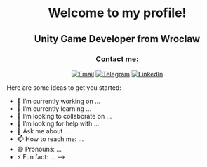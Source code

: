 # <p align="center">Welcome to my profile!</p>

## <p align="center">Unity Game Developer from Wroclaw</p>

### <p align="center">Contact me:</p>

<div align="center">

  [![Email](https://img.shields.io/badge/Email-Contact%20Me-red)](artemmelnykov29@gmail.com)
  [![Telegram](https://img.shields.io/badge/Telegram-Chat-blue)](https://t.me/Zi0on)
  [![LinkedIn](https://img.shields.io/badge/LinkedIn-Profile-blue)](linkedin.com/in/artem-melnykov-376b92282)

</div>




Here are some ideas to get you started:

- 🔭 I’m currently working on ...
- 🌱 I’m currently learning ...
- 👯 I’m looking to collaborate on ...
- 🤔 I’m looking for help with ...
- 💬 Ask me about ...
- 📫 How to reach me: ...
- 😄 Pronouns: ...
- ⚡ Fun fact: ...
-->
